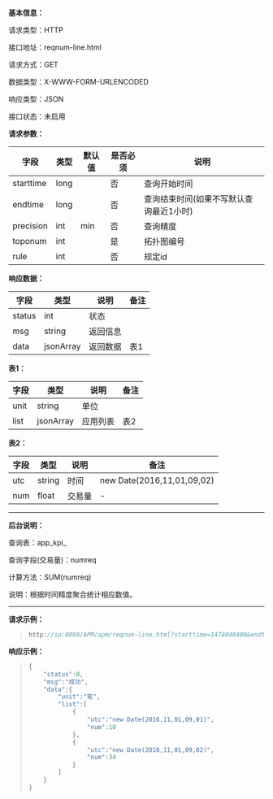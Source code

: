 **基本信息：**

请求类型：HTTP

接口地址：reqnum-line.html

请求方式：GET

数据类型：X-WWW-FORM-URLENCODED

响应类型：JSON

接口状态：未启用

**请求参数：**

| **字段** | **类型** | **默认值** | **是否必须** | **说明** |
| --- | --- | --- | --- | --- |
| starttime | long | | 否 | 查询开始时间 |
| endtime | long | | 否 | 查询结束时间\(如果不写默认查询最近1小时\) |
| precision | int | min | 否 | 查询精度 |
| toponum | int | | 是 | 拓扑图编号 |
| rule | int | | 否 | 规定id |

**响应数据：**

| **字段** | **类型** | **说明** | **备注** |
| --- | --- | --- | --- |
| status | int | 状态 | |
| msg | string | 返回信息 | |
| data | jsonArray | 返回数据 | 表1 |

**表1：**

| **字段** | **类型** | **说明** | **备注** |
| --- | --- | --- | --- |
| unit | string | 单位 | |
| list | jsonArray | 应用列表 | 表2 |

**表2：**

| **字段** | **类型** | **说明** | **备注** |
| --- | --- | --- | --- |
| utc | string | 时间 | new Date\(2016,11,01,09,02\) |
| num | float | 交易量 | - |

---

**后台说明：**

查询表：app\_kpi\_

查询字段\(交易量\)：numreq

计算方法：SUM\(numreq\)

说明：根据时间精度聚合统计相应数值。

---

**请求示例：**

> ```js
> http://ip:8080/APM/apm/reqnum-line.html?starttime=1478048400&endtime=1478052000&precision=1
> ```

**响应示例：**

> ```js
> {
>     "status":0,
>     "msg":"成功",
>     "data":{
>         "unit":"笔",
>         "list":[
>             {
>                 "utc":"new Date(2016,11,01,09,01)",
>                 "num":10
>             },
>             {
>                 "utc":"new Date(2016,11,01,09,02)",
>                 "num":34
>             }
>         ]
>     }
> }
> ```
